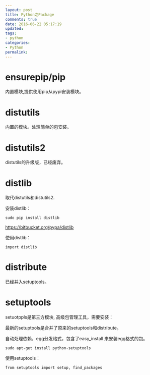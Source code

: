 ```yaml
---
layout: post
title: Python之Package
comments: true
date: 2016-06-22 05:17:19
updated:
tags:
- python
categories:
- Python
permalink:
---
```


# ensurepip/pip

内置模块,提供使用pip从pypi安装模块。

# distutils

内置的模块。处理简单的包安装。

# distutils2

distutils的升级版，已经废弃。

# distlib

取代distutils和distutils2.

安装distlib：

    sudo pip install distlib

<https://bitbucket.org/pypa/distlib>

使用distlib：

    import distlib

# distribute

已经并入setuptools。

# setuptools

setuotppls是第三方模块, 高级包管理工具，需要安装：

最新的setuptools是合并了原来的setuptools和distribute。

自动处理依赖，egg分发格式，包含了easy_install 来安装egg格式的包。

    sudo apt-get install python-setuptools

使用setuptools：

    from setuptools import setup, find_packages
